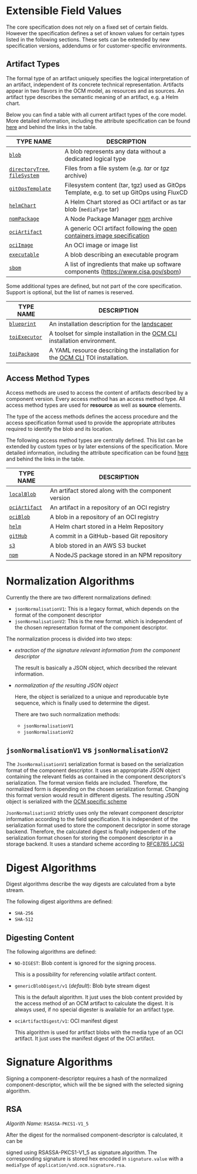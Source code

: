 # Extensible Field Values

The core specification does not rely on a fixed set of certain fields. However the specification defines a set of known values for certain types listed in the following sections. These sets can be extended by new specification versions, addendums or for customer-specific environments.

## Artifact Types

The formal type of an artifact uniquely specifies the logical interpretation of an artifact, independent of its concrete technical representation.
Artifacts appear in two flavors in the OCM model, as resources and as sources. An artifact type describes the semantic meaning of an artifact, e.g. a Helm chart.

Below you can find a table with all current artifact types of the core model. More detailed information, including the attribute specification can be found [here](../04-extensions/01-artifact-types/README.md) and behind the links in the table.

| TYPE NAME                                     | DESCRIPTION                                                                                                                                |
|-----------------------------------------------|--------------------------------------------------------------------------------------------------------------------------------------------|
| [`blob`](../04-extensions/01-artifact-types/blob.md)                               | A blob represents any data without a dedicated logical type                             |
| [`directoryTree`, `fileSystem`](../04-extensions/01-artifact-types/file-system.md) | Files from a file system (e.g. *tar* or *tgz* archive)    |
| [`gitOpsTemplate`](../04-extensions/01-artifact-types/gitops.md)                   | Filesystem content (tar, tgz) used as GitOps Template, e.g. to set up GitOps using FluxCD |
| [`helmChart`](../04-extensions/01-artifact-types/helmchart.md)                     | A Helm Chart stored as OCI artifact or as tar blob (`mediaType` tar) |
| [`npmPackage`](../04-extensions/01-artifact-types/npm.md)                          | A Node Package Manager [npm](https://www.npmjs.com) archive |
| [`ociArtifact`](../04-extensions/01-artifact-types/oci-artifact.md)                | A generic OCI artifact following the [open containers image specification](https://github.com/spec/blob/main/spec.md) |
| [`ociImage`](../04-extensions/01-artifact-types/oci-image.md)                      | An OCI image or image list  |
| [`executable`](../04-extensions/01-artifact-types/executable.md)                   | A blob describing an executable program |
| [`sbom`](../04-extensions/01-artifact-types/sbom.md)                               | A list of ingredients that make up software components (https://www.cisa.gov/sbom) |

Some additional types are defined, but not part of the core specification. Support is optional, but the list of names is reserved.

| TYPE NAME          |DESCRIPTION                          |
|--------------------|-------------------------------------|
| [`blueprint`](../04-extensions/01-artifact-types/blueprint.md)                   | An installation description for the [landscaper](https://github.com/gardener/landscaper)           |
| [`toiExecutor`](../04-extensions/01-artifact-types/toiexecutor.md)               | A toolset for simple installation in the [OCM CLI](https://github.com/open-component-model/ocm/blob/cm_toi.md) installation environment.    |
| [`toiPackage`](../04-extensions/01-artifact-types/toipackackage.md)              | A YAML resource describing the installation for the [OCM CLI](https://github.com/open-component-model/ocm/blob/main/docs/reference/ocm_toi.md) TOI installation. |


## Access Method Types

Access methods are used to access the content of artifacts described by a component version. Every access method has an access method type.
All access method types are used for **resource** as well as **source** elements.  

The type of the access methods defines the access procedure and the access specification format used to provide the appropriate attributes
required to identify the blob and its location.

The following access method types are centrally defined. This list can be extended by custom types or by later extensions of the specification.
More detailed information, including the attribute specification can be found [here](../04-extensions/02-access-types/README.md)
and behind the links in the table.

| TYPE NAME | DESCRIPTION |
|---------------------------------|-----------------------------------------------------|
| [`localBlob`](localblob.md)     | An artifact stored along with the component version |
| [`ociArtifact`](ociartifact.md) | An artifact in a repository of an OCI registry      |
| [`ociBlob`](ociblob.md)         | A blob in a repository of an OCI registry           |
| [`helm`](helm.md)               | A Helm chart stored in a Helm Repository            |
| [`gitHub`](github.md)           | A commit in a GitHub-based Git repository           |
| [`s3`](s3.md)                   | A blob stored in an AWS S3 bucket                   |
| [`npm`](npm.md)                 | A NodeJS package stored in an NPM repository        |         


# Normalization Algorithms

Currently the there are two different normalizations defined:

- `jsonNormalisationV1`: This is a legacy format, which depends on the format of the
  component descriptor
- `jsonNormalisationV2`: This is the new format. which is independent of the
  chosen representation format of the component descriptor.

The normalization process is divided into two steps:

- *extraction of the signature relevant information from the component descriptor*

  The result is basically a JSON object, which decsribed the relevant information.

- *normalization of the resulting JSON object*

  Here, the object is serialized to a unique and reproducable byte sequence, which is finally used to determine the digest.

  There are two such normalization methods:
  - `jsonNormalisationV1`
  - `jsonNormalisationV2`

## `jsonNormalisationV1` vs `jsonNormalisationV2`

The `JsonNormalisationV1` serialization format is based on the serialization format of the component descriptor. It uses an appropriate JSON object containing the relevant fields as contained in the component descriptors's serialization. The format version fields are included. Therefore, the normalized form is depending on the chosen serialization format. Changing this format version would result in different digests. The resulting JSON object is serialized with the [OCM specific scheme](#generic-normalization-format)

`JsonNormalisationV2` strictly uses only the relevant component descriptor
information according to the field specification. It is independent of the serialization format used to store the component decsriptor in some storage backend. Therefore, the calculated digest is finally independent of the serialization format chosen for storing the component descriptor in a storage backend. It uses a standard scheme according to [RFC8785 (JCS)](https://www.rfc-editor.org/rfc/rfc8785)


# Digest Algorithms

Digest algorithms describe the way digests are calculated from a byte stream.

The following digest algorithms are defined:

- `SHA-256`
- `SHA-512`

## Digesting Content
The following algorithms are defined:

- `NO-DIGEST`: Blob content is ignored for the signing process.

  This is a possibility for referencing volatile artifact content.

- `genericBlobDigest/v1` (*default*): Blob byte stream digest

  This is the default algorithm. It just uses the blob content
  provided by the access method of an OCM artifact to calculate the digest.
  It is always used, if no special digester is available for an artifact type.

- `ociArtifactDigest/v1`: OCI manifest digest

  This algorithm is used for artifact blobs with the media type of an OCI artifact.
  It just uses the manifest digest of the OCI artifact.

# Signature Algorithms

Signing a component-descriptor requires a hash of the normalized component-descriptor,
which will the be signed with the selected signing algorithm.

## RSA

*Algorith Name:* `RSASSA-PKCS1-V1_5`

After the digest for the normalised component-descriptor is calculated, it can be

signed using RSASSA-PKCS1-V1_5 as signature.algorithm. The corresponding signature is stored hex encoded in `signature.value` with a `mediaType` of
`application/vnd.ocm.signature.rsa`.
